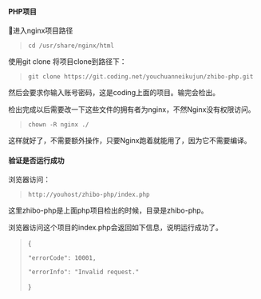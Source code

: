 #### PHP项目

进入nginx项目路径

> ```
> cd /usr/share/nginx/html
> ```

使用git clone 将项目clone到路径下：

> ```
> git clone https://git.coding.net/youchuanneikujun/zhibo-php.git
> ```

然后会要求你输入账号密码，这是coding上面的项目。输完会检出。

检出完成以后需要改一下这些文件的拥有者为nginx，不然Nginx没有权限访问。

> ```
> chown -R nginx ./
> ```

这样就好了，不需要额外操作，只要Nginx跑着就能用了，因为它不需要编译。

#### 验证是否运行成功

浏览器访问：

> ```
> http://youhost/zhibo-php/index.php
> ```

这里zhibo-php是上面php项目检出的时候，目录是zhibo-php。

浏览器访问这个项目的index.php会返回如下信息，说明运行成功了。

> {
>
>     "errorCode": 10001,
>
>     "errorInfo": "Invalid request."
>
> }



